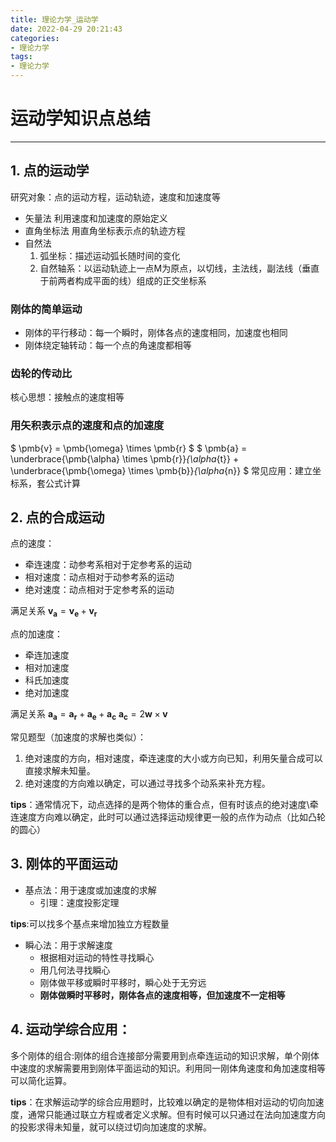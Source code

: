 ```yaml
---
title: 理论力学_运动学
date: 2022-04-29 20:21:43
categories:
- 理论力学
tags:
- 理论力学
---
```

# 运动学知识点总结
---
<!--more-->
## 1. 点的运动学
研究对象：点的运动方程，运动轨迹，速度和加速度等
- 矢量法
    利用速度和加速度的原始定义
- 直角坐标法
    用直角坐标表示点的轨迹方程
- 自然法
    1. 弧坐标：描述运动弧长随时间的变化
    2. 自然轴系：以运动轨迹上一点M为原点，以切线，主法线，副法线（垂直于前两者构成平面的线）组成的正交坐标系

### 刚体的简单运动
- 刚体的平行移动：每一个瞬时，刚体各点的速度相同，加速度也相同
- 刚体绕定轴转动：每一个点的角速度都相等

### 齿轮的传动比
核心思想：接触点的速度相等

### 用矢积表示点的速度和点的加速度

$ \pmb{v} = \pmb{\omega} \times \pmb{r} $
$ \pmb{a} = \underbrace{\pmb{\alpha} \times \pmb{r}}_{\alpha_{t}} + \underbrace{\pmb{\omega} \times \pmb{b}}_{\alpha_{n}} $
常见应用：建立坐标系，套公式计算

## 2. 点的合成运动 
点的速度：
- 牵连速度：动参考系相对于定参考系的运动
- 相对速度：动点相对于动参考系的运动
- 绝对速度：动点相对于定参考系的运动 

满足关系
$\pmb{v_{a}} = \pmb{v_{e}} + \pmb{v_{r}}$

点的加速度：
- 牵连加速度
- 相对加速度
- 科氏加速度
- 绝对加速度

满足关系
$\pmb{a_{a}} = \pmb{a_{r}} + \pmb{a_{e}} + \pmb{a_{c}}$
$\pmb{a_{c}} = 2\pmb{w} \times \pmb{v}$

常见题型（加速度的求解也类似）：
1. 绝对速度的方向，相对速度，牵连速度的大小或方向已知，利用矢量合成可以直接求解未知量。
2. 绝对速度的方向难以确定，可以通过寻找多个动系来补充方程。
   
**tips**：通常情况下，动点选择的是两个物体的重合点，但有时该点的绝对速度\牵连速度方向难以确定，此时可以通过选择运动规律更一般的点作为动点（比如凸轮的圆心）

## 3. 刚体的平面运动
- 基点法：用于速度或加速度的求解
  - 引理：速度投影定理

**tips**:可以找多个基点来增加独立方程数量
- 瞬心法：用于求解速度
  - 根据相对运动的特性寻找瞬心
  - 用几何法寻找瞬心
  - 刚体做平移或瞬时平移时，瞬心处于无穷远
  - **刚体做瞬时平移时，刚体各点的速度相等，但加速度不一定相等**

## 4. 运动学综合应用：
多个刚体的组合:刚体的组合连接部分需要用到点牵连运动的知识求解，单个刚体中速度的求解需要用到刚体平面运动的知识。利用同一刚体角速度和角加速度相等可以简化运算。

**tips**：在求解运动学的综合应用题时，比较难以确定的是物体相对运动的切向加速度，通常只能通过联立方程或者定义求解。但有时候可以只通过在法向加速度方向的投影求得未知量，就可以绕过切向加速度的求解。

